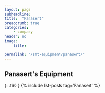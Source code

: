 ```yaml
---
layout: page
subheadline:
title:  "Panasert"
breadcrumb: true
categories:
    - company
header: no
image:
    title:

permalink: "/smt-equipment/panasert/"
---
```


## Panasert's Equipment ##
{: .t60 }
{% include list-posts tag='Panasert' %}
